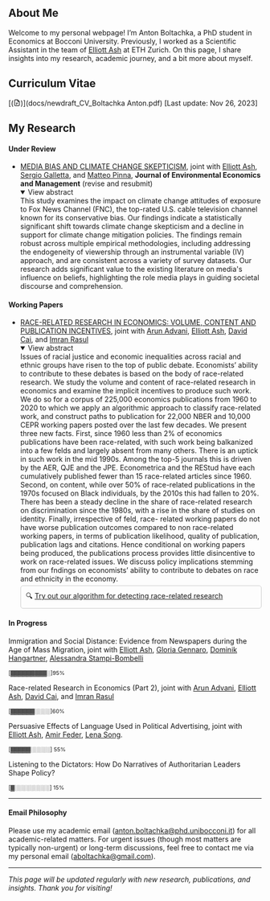## About Me

Welcome to my personal webpage! I’m Anton Boltachka, a PhD student in Economics at Bocconi University. Previously, I worked as a Scientific Assistant in the team of [Elliott Ash](https://elliottash.com) at ETH Zurich. On this page, I share insights into my research, academic journey, and a bit more about myself.

## Curriculum Vitae

[(<svg xmlns="http://www.w3.org/2000/svg" aria-hidden="true" role="img" style="vertical-align:-0.125em;" width="1em" height="1em" preserveAspectRatio="xMidYMid meet" viewBox="0 0 24 24"><g fill="none" stroke="currentColor" stroke-linejoin="round" stroke-width="2"><path stroke-linecap="round" d="M4 4v16a2 2 0 0 0 2 2h12a2 2 0 0 0 2-2V8.342a2 2 0 0 0-.602-1.43l-4.44-4.342A2 2 0 0 0 13.56 2H6a2 2 0 0 0-2 2Zm5 9h6m-6 4h3"/><path d="M14 2v4a2 2 0 0 0 2 2h4"/></g></svg>)](docs/newdraft_CV_Boltachka  Anton.pdf) [Last update: Nov 26, 2023]

## My Research

#### Under Review

- [MEDIA BIAS AND CLIMATE CHANGE SKEPTICISM](https://papers.ssrn.com/sol3/papers.cfm?abstract_id=4632854),
joint with [Elliott Ash](https://elliottash.com), [Sergio Galletta](https://sergio-galletta.com), and [Matteo Pinna](https://sites.google.com/view/matteopinna), **Journal of Environmental Economics and Management** (revise and resubmit)
  <details open><summary>View abstract</summary>
  This study examines the impact on climate change attitudes of exposure to Fox News Channel (FNC), the top-rated U.S. cable television channel known for its conservative bias. Our findings indicate a statistically significant shift towards climate change skepticism and a decline in support for climate change mitigation policies. The findings remain robust across multiple empirical methodologies, including addressing the endogeneity of viewership through an instrumental variable (IV) approach, and are consistent across a variety of survey datasets. Our research adds significant value to the existing literature on media's influence on beliefs, highlighting the role media plays in guiding societal discourse and comprehension.
  </details>

#### Working Papers

- [RACE-RELATED RESEARCH IN ECONOMICS: VOLUME, CONTENT AND PUBLICATION INCENTIVES](http://www.homepages.ucl.ac.uk/~uctpimr/research/Race_Pubs.pdf), joint
with [Arun Advani](https://arunadvani.com), [Elliott Ash](https://elliottash.com), [David Cai](https://davidjiyangcai.com), and [Imran Rasul](https://www.imranrasul.com)
  <details open><summary>View abstract</summary>
  Issues of racial justice and economic inequalities across racial and ethnic groups have risen to the top of public debate. Economists’ ability to contribute to these debates is based on the body of race-related research. We study the volume and content of race-related research in economics and examine the implicit incentives to produce such work. We do so for a corpus of 225,000 economics publications from 1960 to 2020 to which we apply an algorithmic approach to classify race-related work, and construct paths to publication for 22,000 NBER and 10,000 CEPR working papers posted over the last few decades. We present three new facts. First, since 1960 less than 2% of economics publications have been race-related, with such work being balkanized into a few felds and largely absent from many others. There is an uptick in such work in the mid 1990s. Among the top-5 journals this is driven by the AER, QJE and the JPE. Econometrica and the REStud have each cumulatively published fewer than 15 race-related articles since 1960. Second, on content, while over 50% of race-related publications in the 1970s focused on Black individuals, by the 2010s this had fallen to 20%. There has been a steady decline in the share of race-related research on discrimination since the 1980s, with a rise in the share of studies on identity. Finally, irrespective of feld, race- related working papers do not have worse publication outcomes compared to non race-related working papers, in terms of publication likelihood, quality of publication, publication lags and citations. Hence conditional on working papers being produced, the publications process provides little disincentive to work on race-related issues. We discuss policy implications stemming from our fndings on economists’ ability to contribute to debates on race and ethnicity in the economy.
    <div style="border: 1px solid #ccc; padding: 10px; margin-top: 5px; margin-bottom: 15px; border-radius: 5px;">
    🔍 <a href="https://huggingface.co/spaces/aboltachka/rr_detector" target="_blank">Try out our algorithm for detecting race-related research</a>
    </div>
  </details>

#### In Progress

Immigration and Social Distance: Evidence from Newspapers during the Age of Mass Migration, joint with [Elliott Ash](https://elliottash.com), [Gloria Gennaro](http://gloriagennaro.rbind.io), [Dominik Hangartner](https://pp.ethz.ch/people/dominik-hangartner.html), [Alessandra Stampi-Bombelli](https://pp.ethz.ch/people/alessandra-stampi-bombelli.html)
<p style="font-size:11px;">[▓▓▓▓▓▓▓▓▓░]95%</p>

Race-related Research in Economics (Part 2), joint with [Arun Advani](https://arunadvani.com), [Elliott Ash](https://elliottash.com), [David Cai](https://davidjiyangcai.com), and [Imran Rasul](https://www.imranrasul.com) 
<p style="font-size:11px;">[▓▓▓▓▓▓░░░░]60%</p>

Persuasive Effects of Language Used in Political Advertising, joint with [Elliott Ash](https://elliottash.com), [Amir Feder](https://www.amirfeder.com), [Lena Song](https://www.songlena.com). 
<p style="font-size:11px;">[▓▓▓▓▓░░░░░] 55%</p> 

Listening to the Dictators: How Do Narratives of Authoritarian Leaders Shape Policy? 
<p style="font-size:11px;">[▓░░░░░░░░░] 15%</p> 

---
#### Email Philosophy

Please use my academic email (anton.boltachka@phd.unibocconi.it) for all academic-related matters. For urgent issues (though most matters are typically non-urgent) or long-term discussions, feel free to contact me via my personal email (aboltachka@gmail.com).

---

*This page will be updated regularly with new research, publications, and insights. Thank you for visiting!*
